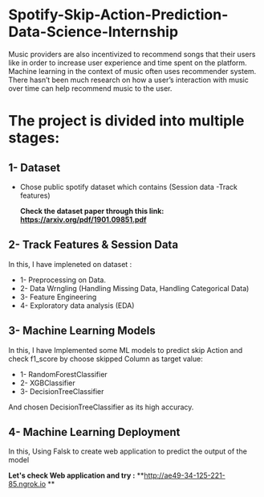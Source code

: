 # Spotify-Skip-Action-Prediction-Data-Science-Internship
Music providers are also incentivized to recommend songs that their users like in order to increase user experience and time spent on the platform. Machine learning in the context of music often uses recommender system. There hasn’t been much research on how a user’s interaction with music over time can help recommend music to the user.

# The project is divided into multiple stages: #

## 1- Dataset ##

*  Chose public spotify dataset which contains (Session data -Track features)
   
   **Check the dataset paper through this link: https://arxiv.org/pdf/1901.09851.pdf**
   
## 2- Track Features & Session Data ##

In this, I have impleneted on dataset : 
*   1- Preprocessing on Data.
*   2- Data Wrngling (Handling Missing Data, Handling Categorical Data)
*   3- Feature Engineering
*   4- Exploratory data analysis (EDA)


## 3- Machine Learning Models ##

  In this, I have Implemented some ML models to predict skip Action and check f1_score by choose skipped Column as target value:
  
  *  1- RandomForestClassifier
  *  2- XGBClassifier
  *  3- DecisionTreeClassifier
 
 And chosen DecisionTreeClassifier as its high accuracy.
 
 
## 4- Machine Learning Deployment ##

In this, Using Falsk to create web application to predict the output of the model

**Let's check Web application and try :** 
**http://ae49-34-125-221-85.ngrok.io **




